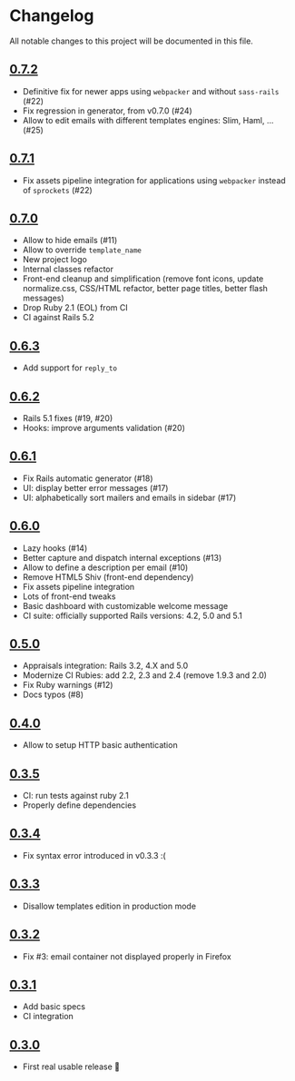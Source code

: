# Changelog

All notable changes to this project will be documented in this file.

## [0.7.2]

- Definitive fix for newer apps using `webpacker` and without `sass-rails` (#22)
- Fix regression in generator, from v0.7.0 (#24)
- Allow to edit emails with different templates engines: Slim, Haml, ... (#25)

## [0.7.1]

- Fix assets pipeline integration for applications using `webpacker` instead of `sprockets` (#22)

## [0.7.0]

- Allow to hide emails (#11)
- Allow to override `template_name`
- New project logo
- Internal classes refactor
- Front-end cleanup and simplification (remove font icons, update normalize.css, CSS/HTML refactor, better page titles, better flash messages)
- Drop Ruby 2.1 (EOL) from CI
- CI against Rails 5.2

## [0.6.3]

- Add support for `reply_to`

## [0.6.2]

- Rails 5.1 fixes (#19, #20)
- Hooks: improve arguments validation (#20)

## [0.6.1]

- Fix Rails automatic generator (#18)
- UI: display better error messages (#17)
- UI: alphabetically sort mailers and emails in sidebar (#17)

## [0.6.0]

- Lazy hooks (#14)
- Better capture and dispatch internal exceptions (#13)
- Allow to define a description per email (#10)
- Remove HTML5 Shiv (front-end dependency)
- Fix assets pipeline integration
- Lots of front-end tweaks
- Basic dashboard with customizable welcome message
- CI suite: officially supported Rails versions: 4.2, 5.0 and 5.1

## [0.5.0]

- Appraisals integration: Rails 3.2, 4.X and 5.0
- Modernize CI Rubies: add 2.2, 2.3 and 2.4 (remove 1.9.3 and 2.0)
- Fix Ruby warnings (#12)
- Docs typos (#8)

## [0.4.0]

- Allow to setup HTTP basic authentication

## [0.3.5]

- CI: run tests against ruby 2.1
- Properly define dependencies

## [0.3.4]

- Fix syntax error introduced in v0.3.3 :(

## [0.3.3]

- Disallow templates edition in production mode

## [0.3.2]

- Fix #3: email container not displayed properly in Firefox

## [0.3.1]

- Add basic specs
- CI integration

## [0.3.0]

- First real usable release :tada:

[0.7.2]: https://github.com/markets/maily/compare/v0.7.1...v0.7.2
[0.7.1]: https://github.com/markets/maily/compare/v0.7.0...v0.7.1
[0.7.0]: https://github.com/markets/maily/compare/v0.6.3...v0.7.0
[0.6.3]: https://github.com/markets/maily/compare/v0.6.2...v0.6.3
[0.6.2]: https://github.com/markets/maily/compare/v0.6.1...v0.6.2
[0.6.1]: https://github.com/markets/maily/compare/v0.6.0...v0.6.1
[0.6.0]: https://github.com/markets/maily/compare/v0.5.0...v0.6.0
[0.5.0]: https://github.com/markets/maily/compare/v0.4.0...v0.5.0
[0.4.0]: https://github.com/markets/maily/compare/v0.4.0...v0.5.0
[0.3.5]: https://github.com/markets/maily/compare/v0.3.5...v0.4.0
[0.3.4]: https://github.com/markets/maily/compare/v0.3.3...v0.3.4
[0.3.3]: https://github.com/markets/maily/compare/v0.3.2...v0.3.3
[0.3.2]: https://github.com/markets/maily/compare/v0.3.1...v0.3.2
[0.3.1]: https://github.com/markets/maily/compare/v0.3.0...v0.3.1
[0.3.0]: https://github.com/markets/maily/compare/v0.1.0...v0.3.0
